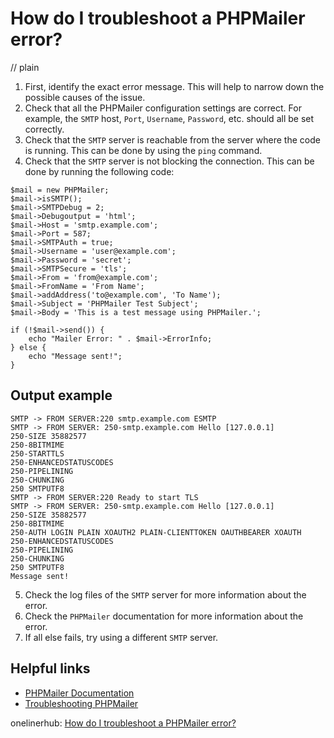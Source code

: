 # How do I troubleshoot a PHPMailer error?
// plain

1. First, identify the exact error message. This will help to narrow down the possible causes of the issue.
2. Check that all the PHPMailer configuration settings are correct. For example, the `SMTP` host, `Port`, `Username`, `Password`, etc. should all be set correctly.
3. Check that the `SMTP` server is reachable from the server where the code is running. This can be done by using the `ping` command.
4. Check that the `SMTP` server is not blocking the connection. This can be done by running the following code:
```
$mail = new PHPMailer;
$mail->isSMTP();
$mail->SMTPDebug = 2;
$mail->Debugoutput = 'html';
$mail->Host = 'smtp.example.com';
$mail->Port = 587;
$mail->SMTPAuth = true;
$mail->Username = 'user@example.com';
$mail->Password = 'secret';
$mail->SMTPSecure = 'tls';
$mail->From = 'from@example.com';
$mail->FromName = 'From Name';
$mail->addAddress('to@example.com', 'To Name');
$mail->Subject = 'PHPMailer Test Subject';
$mail->Body = 'This is a test message using PHPMailer.';

if (!$mail->send()) {
    echo "Mailer Error: " . $mail->ErrorInfo;
} else {
    echo "Message sent!";
}
```
## Output example

```
SMTP -> FROM SERVER:220 smtp.example.com ESMTP
SMTP -> FROM SERVER: 250-smtp.example.com Hello [127.0.0.1]
250-SIZE 35882577
250-8BITMIME
250-STARTTLS
250-ENHANCEDSTATUSCODES
250-PIPELINING
250-CHUNKING
250 SMTPUTF8
SMTP -> FROM SERVER:220 Ready to start TLS
SMTP -> FROM SERVER: 250-smtp.example.com Hello [127.0.0.1]
250-SIZE 35882577
250-8BITMIME
250-AUTH LOGIN PLAIN XOAUTH2 PLAIN-CLIENTTOKEN OAUTHBEARER XOAUTH
250-ENHANCEDSTATUSCODES
250-PIPELINING
250-CHUNKING
250 SMTPUTF8
Message sent!
```
5. Check the log files of the `SMTP` server for more information about the error.
6. Check the `PHPMailer` documentation for more information about the error.
7. If all else fails, try using a different `SMTP` server.

## Helpful links
- [PHPMailer Documentation](https://github.com/PHPMailer/PHPMailer)
- [Troubleshooting PHPMailer](https://github.com/PHPMailer/PHPMailer/wiki/Troubleshooting)

onelinerhub: [How do I troubleshoot a PHPMailer error?](https://onelinerhub.com/phpmailer/how-do-i-troubleshoot-a-phpmailer-error-1685697981)
